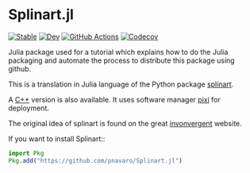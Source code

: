 # Splinart.jl

[![Stable](https://img.shields.io/badge/docs-stable-blue.svg)](https://pnavaro.github.io/Splinart.jl/stable)
[![Dev](https://img.shields.io/badge/docs-dev-blue.svg)](https://pnavaro.github.io/Splinart.jl/dev)
[![GitHub Actions](https://github.com/pnavaro/Splinart.jl/workflows/CI/badge.svg)](https://github.com/pnavaro/Splinart.jl/actions?query=workflow%3ACI+branch%3Amain)
[![Codecov](https://codecov.io/gh/pnavaro/Splinart.jl/branch/main/graph/badge.svg)](https://codecov.io/gh/pnavaro/Splinart.jl)

Julia package used for a tutorial which explains how to do the Julia packaging and automate the process to distribute this package using github.

This is a translation in Julia language of the Python package [splinart](https://github.com/gouarin/splinart/).

A [C++](https://github.com/gouarin/splinart-cpp) version is also available. It uses software manager [pixi](https://prefix.dev) for deployment.

The original idea of splinart is found on the great [invonvergent](https://inconvergent.net) website.

If you want to install Splinart::

```julia
import Pkg
Pkg.add("https://github.com/pnavaro/Splinart.jl")
```
